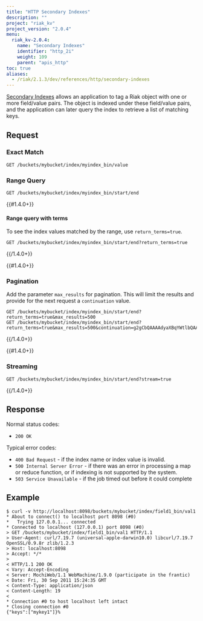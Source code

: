 ```yaml
---
title: "HTTP Secondary Indexes"
description: ""
project: "riak_kv"
project_version: "2.0.4"
menu:
  riak_kv-2.0.4:
    name: "Secondary Indexes"
    identifier: "http_2i"
    weight: 109
    parent: "apis_http"
toc: true
aliases:
  - /riak/2.1.3/dev/references/http/secondary-indexes
---
```


[Secondary Indexes](/riak/kv/2.0.4/developing/usage/secondary-indexes) allows an application to tag a Riak object with one or more field/value pairs. The object is indexed under these field/value pairs, and the application can later query the index to retrieve a list of matching keys.

## Request

### Exact Match

```bash
GET /buckets/mybucket/index/myindex_bin/value
```

### Range Query

```
GET /buckets/mybucket/index/myindex_bin/start/end
```

{{#1.4.0+}}
#### Range query with terms
To see the index values matched by the range, use `return_terms=true`.

```
GET /buckets/mybucket/index/myindex_bin/start/end?return_terms=true
```
{{/1.4.0+}}


{{#1.4.0+}}
### Pagination
Add the parameter `max_results` for pagination. This will limit the results and provide for the next request a `continuation` value.

```
GET /buckets/mybucket/index/myindex_bin/start/end?return_terms=true&max_results=500
GET /buckets/mybucket/index/myindex_bin/start/end?return_terms=true&max_results=500&continuation=g2gCbQAAAAdyaXBqYWtlbQAAABIzNDkyMjA2ODcwNTcxMjk0NzM=
```

{{/1.4.0+}}


{{#1.4.0+}}
### Streaming
```
GET /buckets/mybucket/index/myindex_bin/start/end?stream=true
```

{{/1.4.0+}}

## Response

Normal status codes:

+ `200 OK`

Typical error codes:

+ `400 Bad Request` - if the index name or index value is invalid.
+ `500 Internal Server Error` - if there was an error in processing a map or reduce function, or if indexing is not supported by the system.
+ `503 Service Unavailable` - if the job timed out before it could complete

## Example

```curl
$ curl -v http://localhost:8098/buckets/mybucket/index/field1_bin/val1
* About to connect() to localhost port 8098 (#0)
*   Trying 127.0.0.1... connected
* Connected to localhost (127.0.0.1) port 8098 (#0)
> GET /buckets/mybucket/index/field1_bin/val1 HTTP/1.1
> User-Agent: curl/7.19.7 (universal-apple-darwin10.0) libcurl/7.19.7 OpenSSL/0.9.8r zlib/1.2.3
> Host: localhost:8098
> Accept: */*
>
< HTTP/1.1 200 OK
< Vary: Accept-Encoding
< Server: MochiWeb/1.1 WebMachine/1.9.0 (participate in the frantic)
< Date: Fri, 30 Sep 2011 15:24:35 GMT
< Content-Type: application/json
< Content-Length: 19
<
* Connection #0 to host localhost left intact
* Closing connection #0
{"keys":["mykey1"]}%
```
